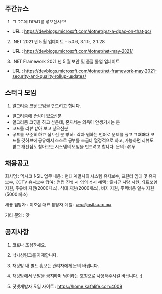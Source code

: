 ## 주간뉴스
1) 그 GC에 DPAD를 넣으십시오!
- URL : https://devblogs.microsoft.com/dotnet/put-a-dpad-on-that-gc/

2) .NET 2021 년 5 월 업데이트 – 5.0.6, 3.1.15, 2.1.28
- URL : https://devblogs.microsoft.com/dotnet/net-may-2021/

3) .NET Framework 2021 년 5 월 보안 및 품질 롤업 업데이트
- URL : https://devblogs.microsoft.com/dotnet/net-framework-may-2021-security-and-quality-rollup-updates/

## 스터디 모임
1) 알고리즘 코딩 모임을 만드려고 합니다.
- 알고리즘에 관심이 있으신분
- 알고리즘 코딩을 하고 싶은데, 혼자서는 의욕이 안생기시는 분
- 코드를 리뷰 받아 보고 싶으신분 
- 공부를 꾸준히 하고 싶으신 분
방식 : 각자 원하는 언어로 문제를 풀고 그때마다 코드를 
깃허브에 공유해서 스스로 공부를 조금더 열정적으로 하고, 
가능하면 리뷰도 받고 개선점도 찾아보는 시스템의 모임을 
만드려고 합니다.
문의 : @푸  

## 채용공고
회사명 : 멕시코 NSIL
업무 내용 : 현대 계열사의 시스템 유지보수, 프린터 임대 및 유지보수, CCTV 유지보수
급여 : 면접 진행 시 협의
복지 혜택 : 출퇴근 차량 지원, 의료보험 지원, 주유비 지원(2000페소), 식대 지원(2000페소), 비자 지원, 주택비용 일부 지원 (5000 페소)

채용 담당자 : 이호삼 대표
담당자 메일 : ceo@nsil.com.mx

기타 문의 : 앗

## 공지사항

1) 코로나 조심하세요.

2) 낚시성링크를 자제합니다.

3) 채팅방 내 별도 홍보는 관리자에게 문의 바랍니다. 

4) 채팅방에서 반말을 금지하며 님이라는 호칭으로 사용해주시길 바랍니다. :)

5) 닷넷개발자 모임 사이트 : https://home.kaifalife.com:4009

